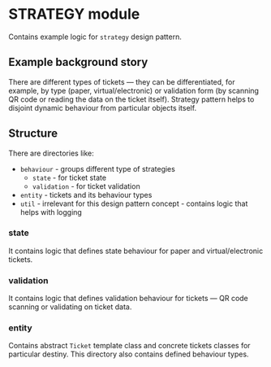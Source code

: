 # STRATEGY module

Contains example logic for `strategy` design pattern.

## Example background story

There are different types of tickets — they can be differentiated, for example, by type (paper, virtual/electronic)
or validation form (by scanning QR code or reading the data on the ticket itself).
Strategy pattern helps to disjoint dynamic behaviour from particular objects itself.

## Structure

There are directories like:

- `behaviour` - groups different type of strategies
    - `state` - for ticket state
    - `validation` - for ticket validation
- `entity` - tickets and its behaviour types
- `util` - irrelevant for this design pattern concept - contains logic that helps with logging

### state
It contains logic that defines state behaviour for paper and virtual/electronic tickets.

### validation
It contains logic that defines validation behaviour for tickets — QR code scanning or validating on ticket data.

### entity
Contains abstract `Ticket` template class and concrete tickets classes for particular destiny.
This directory also contains defined behaviour types.


